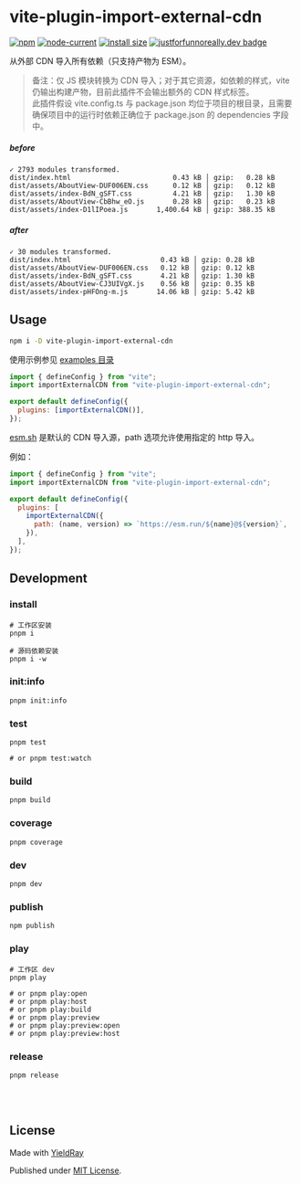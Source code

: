 # vite-plugin-import-external-cdn

[![npm](https://img.shields.io/npm/v/vite-plugin-import-external-cdn)](https://www.npmjs.com/package/vite-plugin-import-external-cdn)
[![node-current](https://img.shields.io/node/v/vite-plugin-import-external-cdn)](https://nodejs.dev/)
[![install size](https://packagephobia.com/badge?p=vite-plugin-import-external-cdn)](https://packagephobia.com/result?p=vite-plugin-import-external-cdn)
[![justforfunnoreally.dev badge](https://img.shields.io/badge/justforfunnoreally-dev-9ff)](https://justforfunnoreally.dev)

从外部 CDN 导入所有依赖（只支持产物为 ESM）。

> 备注：仅 JS 模块转换为 CDN 导入；对于其它资源，如依赖的样式，vite 仍输出构建产物，目前此插件不会输出额外的 CDN 样式标签。  
> 此插件假设 vite.config.ts 与 package.json 均位于项目的根目录，且需要确保项目中的运行时依赖正确位于 package.json 的 dependencies 字段中。

##### before

```
✓ 2793 modules transformed.
dist/index.html                         0.43 kB │ gzip:   0.28 kB
dist/assets/AboutView-DUF006EN.css      0.12 kB │ gzip:   0.12 kB
dist/assets/index-BdN_gSFT.css          4.21 kB │ gzip:   1.30 kB
dist/assets/AboutView-CbBhw_eO.js       0.28 kB │ gzip:   0.23 kB
dist/assets/index-D1lIPoea.js       1,400.64 kB │ gzip: 388.35 kB
```

##### after

```
✓ 30 modules transformed.
dist/index.html                      0.43 kB │ gzip: 0.28 kB
dist/assets/AboutView-DUF006EN.css   0.12 kB │ gzip: 0.12 kB
dist/assets/index-BdN_gSFT.css       4.21 kB │ gzip: 1.30 kB
dist/assets/AboutView-CJ3UIVgX.js    0.56 kB │ gzip: 0.35 kB
dist/assets/index-pHFOng-m.js       14.06 kB │ gzip: 5.42 kB
```

## Usage

```sh
npm i -D vite-plugin-import-external-cdn
```

使用示例参见 [examples 目录](./examples)

```js
import { defineConfig } from "vite";
import importExternalCDN from "vite-plugin-import-external-cdn";

export default defineConfig({
  plugins: [importExternalCDN()],
});
```

[esm.sh](https://esm.sh) 是默认的 CDN 导入源，path 选项允许使用指定的 http 导入。

例如：

```js
import { defineConfig } from "vite";
import importExternalCDN from "vite-plugin-import-external-cdn";

export default defineConfig({
  plugins: [
    importExternalCDN({
      path: (name, version) => `https://esm.run/${name}@${version}`,
    }),
  ],
});
```

## Development

### install

```shell
# 工作区安装
pnpm i

# 源码依赖安装
pnpm i -w
```

### init:info

```shell
pnpm init:info
```

### test

```shell
pnpm test

# or pnpm test:watch
```

### build

```shell
pnpm build
```

### coverage

```shell
pnpm coverage
```

### dev

```shell
pnpm dev
```

### publish

```shell
npm publish
```

### play

```shell
# 工作区 dev
pnpm play

# or pnpm play:open
# or pnpm play:host
# or pnpm play:build
# or pnpm play:preview
# or pnpm play:preview:open
# or pnpm play:preview:host
```

### release

```shell
pnpm release
```

<br />
<br />

## License

Made with [YieldRay](https://github.com/YieldRay)

Published under [MIT License](./LICENSE).

<br />
